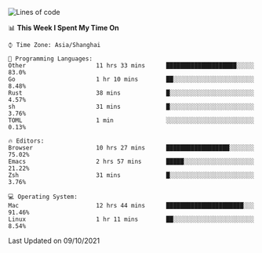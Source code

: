 <!--START_SECTION:waka-->
![Lines of code](https://img.shields.io/badge/From%20Hello%20World%20I%27ve%20Written-34389%20lines%20of%20code-blue)

📊 **This Week I Spent My Time On** 

```text
⌚︎ Time Zone: Asia/Shanghai

💬 Programming Languages: 
Other                    11 hrs 33 mins      ████████████████████░░░░░   83.0% 
Go                       1 hr 10 mins        ██░░░░░░░░░░░░░░░░░░░░░░░   8.48% 
Rust                     38 mins             █░░░░░░░░░░░░░░░░░░░░░░░░   4.57% 
sh                       31 mins             █░░░░░░░░░░░░░░░░░░░░░░░░   3.76% 
TOML                     1 min               ░░░░░░░░░░░░░░░░░░░░░░░░░   0.13%

🔥 Editors: 
Browser                  10 hrs 27 mins      ██████████████████░░░░░░░   75.02% 
Emacs                    2 hrs 57 mins       █████░░░░░░░░░░░░░░░░░░░░   21.22% 
Zsh                      31 mins             █░░░░░░░░░░░░░░░░░░░░░░░░   3.76%

💻 Operating System: 
Mac                      12 hrs 44 mins      ██████████████████████░░░   91.46% 
Linux                    1 hr 11 mins        ██░░░░░░░░░░░░░░░░░░░░░░░   8.54%

```


 Last Updated on 09/10/2021
<!--END_SECTION:waka-->
